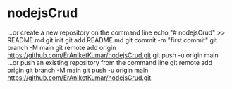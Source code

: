 ﻿# nodejsCrud


...or create a new repository on the command line
echo "# nodejsCrud" >> README.md
git init
git add README.md
git commit -m "first commit"
git branch -M main
git remote add origin https://github.com/ErAniketKumar/nodejsCrud.git git push -u origin main
...or push an existing repository from the command line
git remote add origin
git branch -M main
git push -u origin main
https://github.com/ErAniketKumar/nodejsCrud.git
